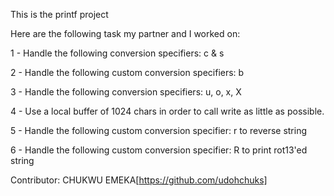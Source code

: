 This is the printf project

Here are the following task my partner and I worked on:

1 - Handle the following conversion specifiers: c & s

2 - Handle the following custom conversion specifiers: b

3 - Handle the following conversion specifiers: u, o, x, X

4 - Use a local buffer of 1024 chars in order to call write as little as possible.

5 - Handle the following custom conversion specifier: r to reverse string

6 - Handle the following custom conversion specifier: R to print rot13'ed string


Contributor: CHUKWU EMEKA[https://github.com/udohchuks]
